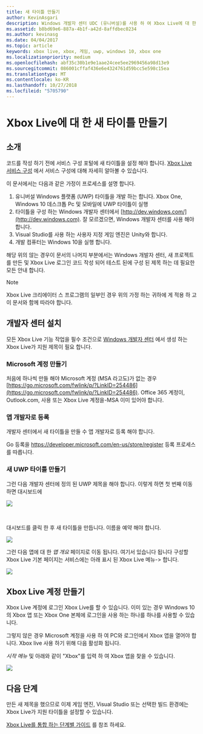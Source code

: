 ```yaml
---
title: 새 타이틀 만들기
author: KevinAsgari
description: Windows 개발자 센터 UDC (유니버설)를 사용 하 여 Xbox Live에 대 한 새 타이틀을 만드는 방법을 알아봅니다.
ms.assetid: b8bd69e6-887a-4b1f-a42d-8affdbec0234
ms.author: kevinasg
ms.date: 04/04/2017
ms.topic: article
keywords: xbox live, xbox, 게임, uwp, windows 10, xbox one
ms.localizationpriority: medium
ms.openlocfilehash: abf35c30b1e9e1aae24cee5ee2969456a98d13e9
ms.sourcegitcommit: 086001cffaf436e6e4324761d59bcc5e598c15ea
ms.translationtype: MT
ms.contentlocale: ko-KR
ms.lasthandoff: 10/27/2018
ms.locfileid: "5705790"
---
```

# <a name="create-a-new-title-for-xbox-live"></a>Xbox Live에 대 한 새 타이틀 만들기

## <a name="introduction"></a>소개

코드를 작성 하기 전에 서비스 구성 포털에 새 타이틀을 설정 해야 합니다.  [Xbox Live 서비스 구성](../xbox-live-service-configuration.md) 에서 서비스 구성에 대해 자세히 알아볼 수 있습니다.

이 문서에서는 다음과 같은 가정이 프로세스를 설명 합니다.

1. 유니버설 Windows 플랫폼 (UWP) 타이틀을 개발 하는 합니다.  Xbox One, Windows 10 데스크톱 Pc 및 모바일에 UWP 타이틀이 실행
2. 타이틀을 구성 하는 Windows 개발자 센터에서 [http://dev.windows.com/](http://dev.windows.com).  잘 모르겠으면, Windows 개발자 센터를 사용 해야 합니다.
3. Visual Studio를 사용 하는 사용자 지정 게임 엔진은 Unity와 합니다.
4. 개발 컴퓨터는 Windows 10을 실행 합니다.

해당 위의 않는 경우이 문서의 나머지 부분에서는 Windows 개발자 센터, 새 프로젝트를 만든 및 Xbox Live 로그인 코드 작성 되어 테스트 된에 구성 된 제목 하는 데 필요한 모든 안내 합니다.

> [!NOTE]
> Xbox Live 크리에이터 스 프로그램의 일부인 경우 위의 가정 하는 귀하에 게 적용 하 고이 문서와 함께 따라야 합니다.

## <a name="dev-center-setup"></a>개발자 센터 설치

모든 Xbox Live 기능 작업을 필수 조건으로 [Windows 개발자 센터](http://dev.windows.com) 에서 생성 하는 Xbox Live가 지원 제목이 필요 합니다.

### <a name="create-a-microsoft-account"></a>Microsoft 계정 만들기
처음에 하나씩 만들 해야 Microsoft 계정 (MSA 라고도)가 없는 경우 [https://go.microsoft.com/fwlink/p/?LinkID=254486](https://go.microsoft.com/fwlink/p/?LinkID=254486).  Office 365 계정이, Outlook.com, 사용 또는 Xbox Live 계정을-MSA 이미 있어야 합니다.

### <a name="register-as-an-app-developer"></a>앱 개발자로 등록
개발자 센터에서 새 타이틀을 만들 수 앱 개발자로 등록 해야 합니다.

Go 등록을 https://developer.microsoft.com/en-us/store/register 등록 프로세스를 따릅니다.

### <a name="create-a-new-uwp-title"></a>새 UWP 타이틀 만들기
그런 다음 개발자 센터에 정의 된 UWP 제목을 해야 합니다.  이렇게 하면 첫 번째 이동 하면 대시보드에

![](../images/getting_started/first_xbltitle_dashboard.png)

<p>
</p>
<br>
<p>
</p>

대시보드를 클릭 한 후 새 타이틀을 만듭니다.  이름을 예약 해야 합니다.

![](../images/getting_started/first_xbltitle_newapp.png)

그런 다음 앱에 대 한 *앱 개요* 페이지로 이동 됩니다.  여기서 있습니다 됩니다 구성할 Xbox Live 기본 페이지는 서비스에는 아래 표시 된 Xbox Live 메뉴-> 합니다.

![](../images/getting_started/first_xbltitle_leftnav.png)

<div id="createxblaccount"></div>

## <a name="create-an-xbox-live-account"></a>Xbox Live 계정 만들기
Xbox Live 계정에 로그인 Xbox Live를 할 수 있습니다.  이미 있는 경우 Windows 10의 Xbox 앱 또는 Xbox One 본체에 로그인을 사용 하는 하나를 하나를 사용할 수 있습니다.

그렇지 않은 경우 Microsoft 계정을 사용 하 여 PC와 로그인에서 Xbox 앱을 열어야 합니다.  Xbox live 사용 하기 위해 다음 활성화 됩니다.

*시작 메뉴* 및 아래와 같이 "Xbox"를 입력 하 여 Xbox 앱을 찾을 수 있습니다.

![](../images/getting_started/first_xbltitle_xboxapp.png)

## <a name="next-steps"></a>다음 단계
만든 새 제목을 했으므로 이제 게임 엔진, Visual Studio 또는 선택한 빌드 환경에는 Xbox Live가 지원 타이틀을 설정할 수 있습니다.

[Xbox Live를 통합 하는 단계별 가이드](partners-step-by-step-guide.md) 를 참조 하세요.
